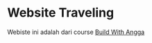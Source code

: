 # Website Traveling
<p>Webiste ini adalah dari course <a href="https://buildwithangga.com/kelas/full-stack-developer-with-laravel-web-travel">Build With Angga</a> </p>
